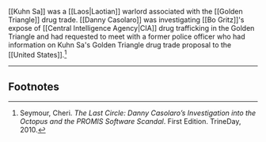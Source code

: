 [[Kuhn Sa]] was a [[Laos|Laotian]] warlord associated with the [[Golden Triangle]] drug trade. [[Danny Casolaro]] was investigating [[Bo Gritz]]'s expose of [[Central Intelligence Agency|CIA]] drug trafficking in the Golden Triangle and had requested to meet with a former police officer who had information on Kuhn Sa's Golden Triangle drug trade proposal to the [[United States]].[^1]

---
## Footnotes

[^1]: Seymour, Cheri. *The Last Circle: Danny Casolaro’s Investigation into the Octopus and the PROMIS Software Scandal*. First Edition. TrineDay, 2010.